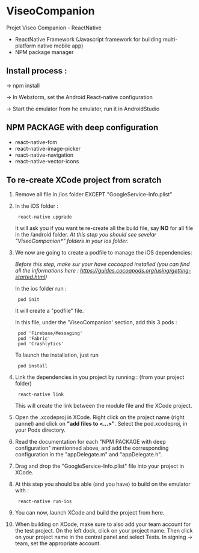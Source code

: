 # ViseoCompanion
Projet Viseo Companion - ReactNative

- ReactNative Framework (Javascript framework for building multi-platform native mobile app)
- NPM package manager


## Install process :

-> npm install

-> In Webstorm, set the Android React-native configuration

-> Start the emulator from he emulator, run it in AndroidStudio

## NPM PACKAGE with deep configuration

  - react-native-fcm
  - react-native-image-picker
  - react-native-navigation
  - react-native-vector-icons

## To re-create XCode project from scratch

1. Remove all file in /ios folder EXCEPT "GoogleService-Info.plist"
2. In the iOS folder :

        react-native upgrade

    It will ask you if you want te re-create all the build file, say **NO** for all file in the /android folder.
    *At this step you should see sevelar "ViseoCompanion\*" folders in your ios folder.*

3. We now are going to create a podfile to manage the iOS dependencies:

    *Before this step, make sur your have cocoapod installed (you can find all the informations here : https://guides.cocoapods.org/using/getting-started.html)*

    In the ios folder run :

        pod init

    It will create a "podfile" file.

    In this file, under the 'ViseoCompanion' section, add this 3 pods :

        pod 'Firebase/Messaging'
        pod 'Fabric'
        pod 'Crashlytics'

    To launch the installation, just run

        pod install

4. Link the dependencies in you project by running : (from your project folder)

        react-native link

   This will create the link between the module file and the XCode project.

5. Open the .xcodeproj in XCode. Right click on the project name (right pannel) and click on **"add files to <...>"**.
Select the pod.xcodeproj, in your Pods directory.

6. Read the documentation for each "NPM PACKAGE with deep configuration" mentionned above, and add the corresponding configuration in the "appDelegate.m" and "appDelegate.h".

7. Drag and drop the "GoogleService-Info.plist" file into your project in XCode.

8. At this step you should ba able (and you have) to build on the emulator with :

        react-native run-ios

9. You can now, launch XCode and build the project from here.

10. When building on XCode, make sure to also add your team account for the test project.
On the left dock, click on your project name.
Then click on your project name in the central panel and select <yourProject>Tests.
In signing -> team, set the appropriate account.




